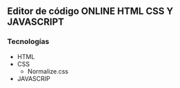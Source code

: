 ## Editor de código ONLINE HTML CSS Y JAVASCRIPT

### Tecnologías
- HTML
- CSS 
    - Normalize.css
- JAVASCRIP